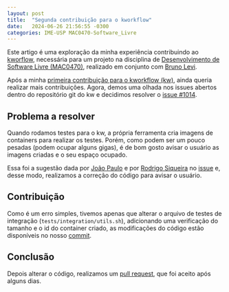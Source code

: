 ```yaml
---
layout: post
title:  "Segunda contribuição para o kworkflow"
date:   2024-06-26 21:56:55 -0300
categories: IME-USP MAC0470-Software_Livre
---
```

Este artigo é uma exploração da minha experiência contribuindo ao [kworflow][kw-git], necessária para um projeto na disciplina de [Desenvolvimento de Software Livre (MAC0470)][MAC0470], realizado em conjunto com [Bruno Levi][bruno-blog].

Após a minha [primeira contribuição para o kworkflow (kw)][first-kw-post], ainda queria realizar mais contribuições. Agora, demos uma olhada nos issues abertos dentro do repositório git do kw e decidimos resolver o [issue #1014][issue-1014].
 
## Problema a resolver
Quando rodamos testes para o kw, a própria ferramenta cria imagens de containers para realizar os testes. Porém, como podem ser um pouco pesadas (podem ocupar alguns gigas), é de bom gosto avisar o usuário as imagens criadas e o seu espaço ocupado.

Essa foi a sugestão dada por [João Paulo][jppaulo06-git] e por [Rodrigo Siqueira][siqueira-git] no [issue][issue-1014] e, desse modo, realizamos a correção do código para avisar o usuário.

## Contribuição
Como é um erro simples, tivemos apenas que alterar o arquivo de testes de integração (`tests/integration/utils.sh`), adicionando uma verificação do tamanho e o id do container criado, as modificações do código estão disponíveis no nosso [commit][pr-commit].

## Conclusão

Depois alterar o código, realizamos um [pull request][pull-request], que foi aceito após alguns dias.

[kw-git]: https://github.com/kworkflow/kworkflow
[MAC0470]: https://uspdigital.usp.br/jupiterweb/obterDisciplina?nomdis=&sgldis=MAC0470
[bruno-blog]: https://brunorlevi.github.io/
[first-kw-post]: https://luccaaxx.github.io/posts/primeira-contribuicao-software-livre/
[issue-1014]: https://github.com/kworkflow/kworkflow/issues/1014
[jppaulo06-git]: https://github.com/jppaulo06
[siqueira-git]: https://github.com/rodrigosiqueira
[pr-commit]: https://github.com/BrunoRLevi/kworkflow/commit/cf35f113b0ee1b604a13e31d5a7211f36b7dbf2b
[pull-request]: https://github.com/kworkflow/kworkflow/pull/1112
